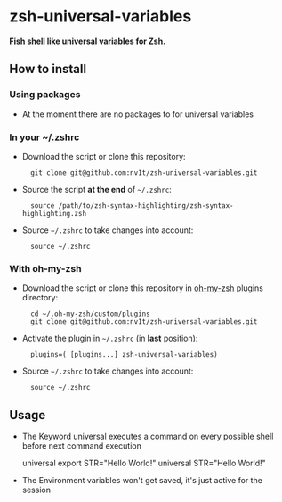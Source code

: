 zsh-universal-variables
=======================
**[Fish shell](http://www.fishshell.com) like universal variables for [Zsh](http://www.zsh.org).**

How to install
--------------

### Using packages

* At the moment there are no packages to for universal variables

### In your ~/.zshrc

* Download the script or clone this repository:

        git clone git@github.com:nv1t/zsh-universal-variables.git

* Source the script **at the end** of `~/.zshrc`:

        source /path/to/zsh-syntax-highlighting/zsh-syntax-highlighting.zsh

* Source `~/.zshrc`  to take changes into account:

        source ~/.zshrc

### With oh-my-zsh
* Download the script or clone this repository in [oh-my-zsh](http://github.com/robbyrussell/oh-my-zsh) plugins directory:

        cd ~/.oh-my-zsh/custom/plugins
        git clone git@github.com:nv1t/zsh-universal-variables.git

* Activate the plugin in `~/.zshrc` (in **last** position):

        plugins=( [plugins...] zsh-universal-variables)

* Source `~/.zshrc`  to take changes into account:
    
        source ~/.zshrc

Usage
-----
* The Keyword universal executes a command on every possible shell before next command execution

	universal export STR="Hello World!"
	universal STR="Hello World!"

* The Environment variables won't get saved, it's just active for the session

